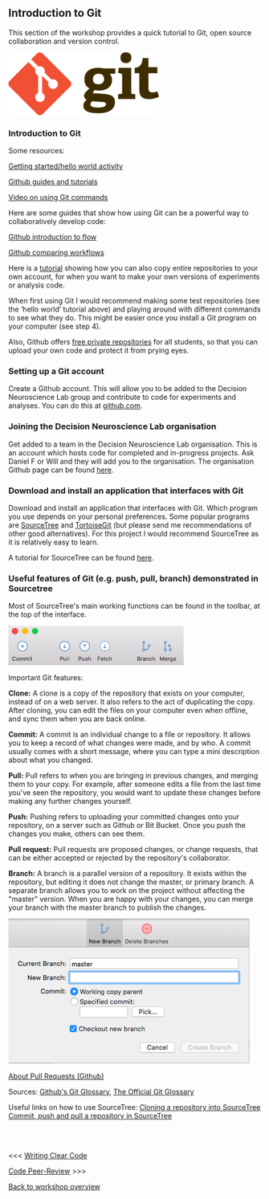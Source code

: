 ## Introduction to Git
This section of the workshop provides a quick tutorial to Git, open source collaboration and version control.

![git](images/smallgit.png)

### Introduction to Git


Some resources:

[Getting started/hello world activity](https://guides.github.com/activities/hello-world/)

[Github guides and tutorials](https://guides.github.com/)

[Video on using Git commands](https://www.youtube.com/watch?v=0fKg7e37bQE)

Here are some guides that show how using Git can be a powerful way to collaboratively develop code:

[Github introduction to flow](https://guides.github.com/introduction/flow/)

[Github comparing workflows](https://www.atlassian.com/git/tutorials/comparing-workflows)

Here is a [tutorial](https://guides.github.com/activities/forking/) showing how you can also copy entire repositories to your own account, for when you want to make your own versions of experiments or analysis code.

When first using Git I would recommend making some test repositories (see the ‘hello world’ tutorial above) and playing around with different commands to see what they do. This might be easier once you install a Git program on your computer (see step 4).

Also, Github offers [free private repositories](https://education.github.com/pack) for all students, so that you can upload your own code and protect it from prying eyes.


### Setting up a Git account

Create a Github account. This will allow you to be added to the Decision Neuroscience Lab group and contribute to code for experiments and analyses. You can do this at [github.com](https://github.com).


### Joining the Decision Neuroscience Lab organisation

Get added to a team in the Decision Neuroscience Lab organisation. This is an account which hosts code for completed and in-progress projects. Ask Daniel F or Will and they will add you to the organisation. The organisation Github page can be found [here](https://github.com/Decision-Neuroscience-Lab).

### Download and install an application that interfaces with Git

Download and install an application that interfaces with Git. Which program you use depends on your personal preferences. Some popular programs are [SourceTree](www.sourcetreeapp.com/) and [TortoiseGit](https://tortoisegit.org/) (but please send me recommendations of other good alternatives). For this project I would recommend SourceTree as it is relatively easy to learn.

A tutorial for SourceTree can be found [here](https://github.com/GSoft-SharePoint/Dynamite/wiki/Getting-started-with-SourceTree,-Git-and-git-flow).


### Useful features of Git (e.g. push, pull, branch) demonstrated in Sourcetree

Most of SourceTree's main working functions can be found in the toolbar, at the top of the interface.

![SourceTree](images/SourceTreeToolbar.png)

Important Git features:

**Clone:** A clone is a copy of the repository that exists on your computer, instead of on a web server. It also refers to the act of duplicating the copy. After cloning, you can edit the files on your computer even when offline, and sync them when you are back online.

**Commit:** A commit is an individual change to a file or repository. It allows you to keep a record of what changes were made, and by who. A commit usually comes with a short message, where you can type a mini description about what you changed.

**Pull:** Pull refers to when you are bringing in previous changes, and merging them to your copy. For example, after someone edits a file from the last time you've seen the repository, you would want to update these changes before making any further changes yourself.

**Push:** Pushing refers to uploading your committed changes onto your repository, on a server such as Github or Bit Bucket. Once you push the changes you make, others can see them.

**Pull request:** Pull requests are proposed changes, or change requests, that can be either accepted or rejected by the repository's collaborator.

**Branch:** A branch is a parallel version of a repository. It exists within the repository, but editing it does not change the master, or primary branch. A separate branch allows you to work on the project without affecting the "master" version. When you are happy with your changes, you can merge your branch with the master branch to publish the changes.

![Branch](images/branch.png)


[About Pull Requests (Github)](https://help.github.com/articles/about-pull-requests/)


Sources:
[Github's Git Glossary](https://help.github.com/articles/github-glossary/),
[The Official Git Glossary](https://www.kernel.org/pub/software/scm/git/docs/gitglossary.html)

Useful links on how to use SourceTree:
[Cloning a repository into SourceTree](https://confluence.atlassian.com/sourcetreekb/clone-a-repository-into-sourcetree-780870050.html)
[Commit, push and pull a repository in SourceTree](https://confluence.atlassian.com/sourcetreekb/commit-push-and-pull-a-repository-on-sourcetree-785616067.html)


<br/><br/>

<<< [Writing Clear Code](https://github.com/Decision-Neuroscience-Lab/coding-workshop-material/blob/master/Writing-Clear-Code.md)

[Code Peer-Review](https://github.com/Decision-Neuroscience-Lab/coding-workshop-material/blob/master/Code-Peer-Review.md) >>>

[Back to workshop overview](https://github.com/Decision-Neuroscience-Lab/coding-workshop-material/blob/master/Coding%20Workshop%20DNLab.md)
